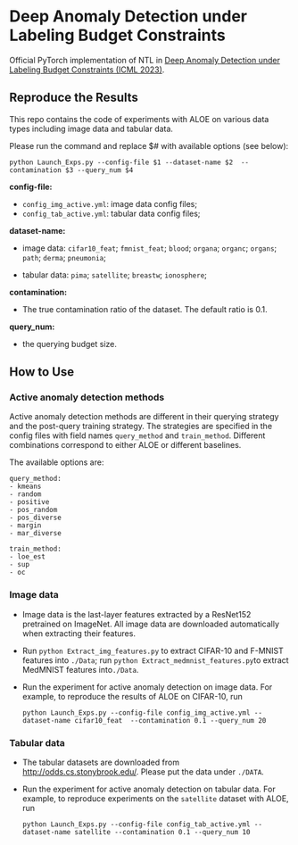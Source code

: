 # Deep Anomaly Detection under Labeling Budget Constraints

Official PyTorch implementation of NTL in [Deep Anomaly Detection under Labeling Budget Constraints (ICML 2023)](https://arxiv.org/abs/2302.07832). 

## Reproduce the Results

This repo contains the code of experiments with ALOE on various data types including image data and tabular data.

Please run the command and replace \$# with available options (see below):

```
python Launch_Exps.py --config-file $1 --dataset-name $2  --contamination $3 --query_num $4
```

**config-file:**

- `config_img_active.yml`: image data config files; 
- `config_tab_active.yml`: tabular data config files;

**dataset-name:**

- image data: `cifar10_feat`; `fmnist_feat`; `blood`; `organa`; `organc`; `organs`; `path`; `derma`; `pneumonia`;

- tabular data: `pima`; `satellite`; `breastw`; `ionosphere`;

**contamination:**

- The true contamination ratio of the dataset. The default ratio is 0.1.

**query_num:**

- the querying budget size. 

## How to Use

### Active anomaly detection methods

Active anomaly detection methods are different in their querying strategy and the post-query training strategy. The strategies are specified in the config files with field names `query_method` and `train_method`. Different combinations correspond to either ALOE or different baselines.

The available options are:

```
query_method:
- kmeans
- random
- positive
- pos_random
- pos_diverse
- margin
- mar_diverse

train_method:
- loe_est
- sup
- oc
```

### Image data

* Image data is the last-layer features extracted by a ResNet152 pretrained on ImageNet. All image data are downloaded automatically when extracting their features.

* Run `python Extract_img_features.py` to extract CIFAR-10 and F-MNIST features into `./Data`; run  `python Extract_medmnist_features.py`to extract MedMNIST features into`./Data`.

* Run the experiment for active anomaly detection on image data. For example, to reproduce the results of ALOE on CIFAR-10, run
  
  ```
  python Launch_Exps.py --config-file config_img_active.yml --dataset-name cifar10_feat  --contamination 0.1 --query_num 20
  ```

### Tabular data

* The tabular datasets are downloaded from http://odds.cs.stonybrook.edu/. Please put the data under `./DATA`.

* Run the experiment for active anomaly detection on tabular data. For example, to reproduce experiments on the `satellite` dataset with ALOE, run 
  
  ```
  python Launch_Exps.py --config-file config_tab_active.yml --dataset-name satellite --contamination 0.1 --query_num 10
  ```
